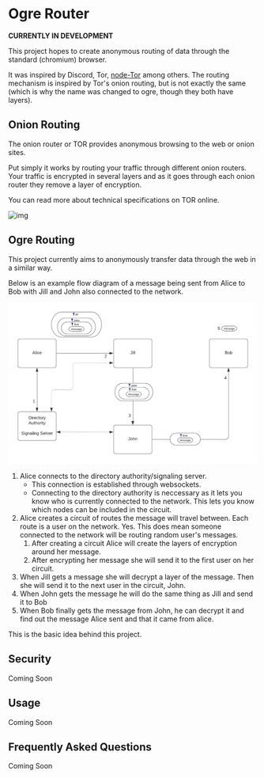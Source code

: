 # Ogre Router

**CURRENTLY IN DEVELOPMENT**

This project hopes to create anonymous routing of data through the standard (chromium) browser.

It was inspired by Discord, Tor, [node-Tor](https://github.com/Ayms/node-Tor) among others. The routing mechanism is inspired by Tor's onion routing, but is not exactly the same (which is why the name was changed to ogre, though they both have layers).


## Onion Routing

The onion router or TOR provides anonymous browsing to the web or onion sites.

Put simply it works by routing your traffic through different onion routers. Your traffic is encrypted in several layers and as it goes through each onion router they remove a layer of encryption.

You can read more about technical specifications on TOR online.

![img](https://miro.medium.com/max/624/0*sDsZtvU8BDbeJ06J)

## Ogre Routing

This project currently aims to anonymously transfer data through the web in a similar way.

Below is an example flow diagram of a message being sent from Alice to Bob with Jill and John also connected to the network.

![img](assets/ogre-flowchart.png)

1. Alice connects to the directory authority/signaling server.
   - This connection is established through websockets.
   - Connecting to the directory authority is neccessary as it lets you know who is currently connected to the network. This lets you know which nodes can be included in the circuit.
2. Alice creates a circuit of routes the message will travel between. Each route is a user on the network. Yes. This does mean someone connected to the network will be routing random user's messages.
   1. After creating a circuit Alice will create the layers of encryption around her message.
   2. After encrypting her message she will send it to the first user on her circuit.
3. When Jill gets a message she will decrypt a layer of the message. Then she will send it to the next user in the circuit, John.
4. When John gets the message he will do the same thing as Jill and send it to Bob
5. When Bob finally gets the message from John, he can decrypt it and find out the message Alice sent and that it came from alice.

This is the basic idea behind this project.

## Security

Coming Soon

## Usage

Coming Soon

## Frequently Asked Questions

Coming Soon